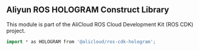 ## Aliyun ROS HOLOGRAM Construct Library

This module is part of the AliCloud ROS Cloud Development Kit (ROS CDK) project.

```go
import * as HOLOGRAM from '@alicloud/ros-cdk-hologram';
```
